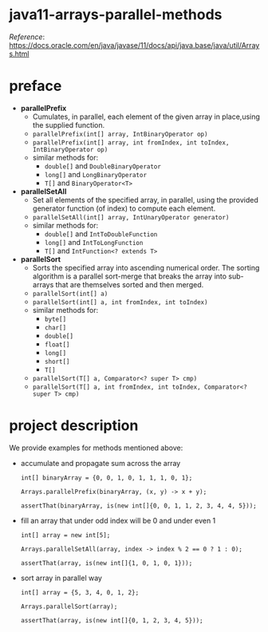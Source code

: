# java11-arrays-parallel-methods
_Reference_: https://docs.oracle.com/en/java/javase/11/docs/api/java.base/java/util/Arrays.html

# preface
* **parallelPrefix**
    * Cumulates, in parallel, each element of the given 
    array in place,using the supplied function.
    * `parallelPrefix​(int[] array, IntBinaryOperator op)`
    * `parallelPrefix​(int[] array, int fromIndex, int toIndex, IntBinaryOperator op)`
    * similar methods for: 
        * `double[]` and `DoubleBinaryOperator`
        * `long[]` and `LongBinaryOperator`
        * `T[]` and `BinaryOperator<T>`
* **parallelSetAll**
    * Set all elements of the specified array, in parallel, 
    using the provided generator function (of index) to 
    compute each element.
    * `parallelSetAll​(int[] array, IntUnaryOperator generator)`
    * similar methods for: 
        * `double[]` and `IntToDoubleFunction`
        * `long[]` and `IntToLongFunction`
        * `T[]` and `IntFunction<? extends T>`
* **parallelSort**
    * Sorts the specified array into ascending numerical order.
    The sorting algorithm is a parallel sort-merge that breaks the
    array into sub-arrays that are themselves sorted and then 
    merged.
    * `parallelSort​(int[] a)`
    * `parallelSort​(int[] a, int fromIndex, int toIndex)`
    * similar methods for:
        * `byte[]`
        * `char[]`
        * `double[]`
        * `float[]`
        * `long[]`
        * `short[]`
        * `T[]`
    * `parallelSort​(T[] a, Comparator<? super T> cmp)`
    * `parallelSort​(T[] a, int fromIndex, int toIndex, Comparator<? super T> cmp)`

# project description
We provide examples for methods mentioned above:
* accumulate and propagate sum across the array
    ```
    int[] binaryArray = {0, 0, 1, 0, 1, 1, 1, 0, 1};
    
    Arrays.parallelPrefix(binaryArray, (x, y) -> x + y);
    
    assertThat(binaryArray, is(new int[]{0, 0, 1, 1, 2, 3, 4, 4, 5}));
    ```
* fill an array that under odd index will be 0 and under even 1
    ```
    int[] array = new int[5];
    
    Arrays.parallelSetAll(array, index -> index % 2 == 0 ? 1 : 0);
    
    assertThat(array, is(new int[]{1, 0, 1, 0, 1}));
    ```
* sort array in parallel way
    ```
    int[] array = {5, 3, 4, 0, 1, 2};
    
    Arrays.parallelSort(array);
    
    assertThat(array, is(new int[]{0, 1, 2, 3, 4, 5}));
    ```